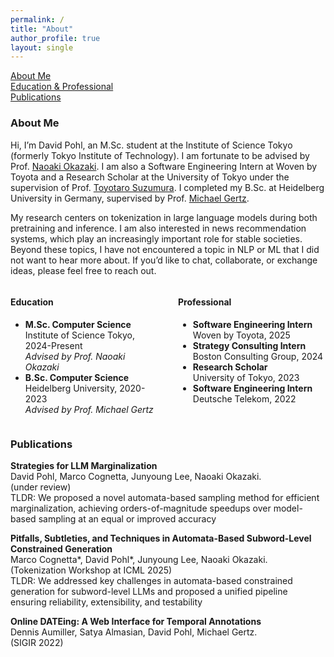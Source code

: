 ```yaml
---
permalink: /
title: "About"
author_profile: true 
layout: single
---
```


[About Me](#aboutme)\
[Education & Professional](#experience)\
[Publications](#publications)


### About Me
Hi, I’m David Pohl, an M.Sc. student at the Institute of Science Tokyo (formerly Tokyo Institute of Technology). I am fortunate to be advised by Prof. [Naoaki Okazaki](https://www.chokkan.org/index.en.html). I am also a Software Engineering Intern at Woven by Toyota and a Research Scholar at the University of Tokyo under the supervision of Prof. [Toyotaro Suzumura](https://sites.google.com/view/toyolab/suzumura-1).
I completed my B.Sc. at Heidelberg University in Germany, supervised by Prof. [Michael Gertz](https://ds.ifi.uni-heidelberg.de/team/gertz/).

My research centers on tokenization in large language models during both pretraining and inference. I am also interested in news recommendation systems, which play an increasingly important role for stable societies.
Beyond these topics, I have not encountered a topic in NLP or ML that I did not want to hear more about. If you’d like to chat, collaborate, or exchange ideas, please feel free to reach out.


<a id="experience"></a>

<div style="display: grid; grid-template-columns: 1fr 1fr; gap: 2rem;">
  <div>
    <h4>Education</h4>
    <ul>
      <li>
        <strong>M.Sc. Computer Science</strong><br>
        Institute of Science Tokyo, 2024-Present<br>
        <em>Advised by Prof. Naoaki Okazaki</em>
      </li>
      <li>
        <strong>B.Sc. Computer Science</strong><br>
        Heidelberg University, 2020-2023<br>
        <em>Advised by Prof. Michael Gertz</em>
      </li>
    </ul>
  </div>
  <div>
    <h4>Professional</h4>
    <ul>
      <li>
        <strong>Software Engineering Intern</strong><br>
        Woven by Toyota, 2025
      </li>
      <li>
        <strong>Strategy Consulting Intern</strong><br>
        Boston Consulting Group, 2024
      </li>
      <li>
        <strong>Research Scholar</strong><br>
        University of Tokyo, 2023<br>
      </li>
      <li>
        <strong>Software Engineering Intern</strong><br>
        Deutsche Telekom, 2022<br>
      </li>
    </ul>
  </div>
</div>

### Publications

**Strategies for LLM Marginalization**\
David Pohl, Marco Cognetta, Junyoung Lee, Naoaki Okazaki.\
(under review)\
TLDR: We proposed a novel automata-based sampling method for efficient marginalization, achieving orders-of-magnitude speedups over model-based sampling at an equal or improved accuracy

**Pitfalls, Subtleties, and Techniques in Automata-Based Subword-Level Constrained Generation**\
Marco Cognetta*, David Pohl*, Junyoung Lee, Naoaki Okazaki.\
(Tokenization Workshop at ICML 2025)\
TLDR: We addressed key challenges in automata-based constrained generation for subword-level LLMs and proposed a unified pipeline ensuring reliability, extensibility, and testability

**Online DATEing: A Web Interface for Temporal Annotations**\
Dennis Aumiller, Satya Almasian, David Pohl, Michael Gertz.\
(SIGIR 2022)
